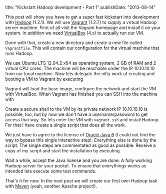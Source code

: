 title: "Kickstart Hadoop development - Part 1"
publishDate: "2013-08-14"

This post will show you have to get a super fast kickstart into development with [Hadoop](http://hadoop.apache.org/) (1.2.1). We will use [Vagrant](http://vagrantup.com/) (1.2.7) to supply a virtual Hadoop server machine. First of all visit the Vagrant homepage and install it on your system. In addition we need [VirtualBox](https://www.virtualbox.org/) (4.x) to actually run our VM.

Done with that, create a new directory and create a new file called ```Vagrantfile```. This will contain our configuration for the virtual machine that runs Hadoop.

<script src="https://gist.github.com/choffmeister/7874613.js?file=Vagrantfile"></script>

We use Ubuntu LTS 12.04.2 x64 as operating system, 2 GB of RAM and 2 virtual CPU cores. The machine will be reachable under the IP 10.10.10.10 from our local machine. Now lets delegate the nifty work of creating and booting a VM to Vagrant by executing

<script src="https://gist.github.com/choffmeister/7874613.js?file=cmd1.sh"></script>

Vagrant will load the base image, configure the network and start the VM with VirtualBox. When Vagrant has finished you can SSH into the machine with

<script src="https://gist.github.com/choffmeister/7874613.js?file=cmd2.sh"></script>

Create a secure shell to the VM by its private network IP 10.10.10.10 is possible, too, but by now we don't have a username/password to get access that way. So lets enter the VM with ```vagrant ssh``` and install Hadoop. For that I have create a single script that does all the work.

<script src="https://gist.github.com/choffmeister/7874613.js?file=cmd3.sh"></script>

We just have to agree to the license of [Oracle Java 6](http://www.oracle.com/technetwork/java/index.html) (I could not find the way to bypass this single interactive step). Everything else is done by the script. The single steps are commentated as good as possible. Receive a copy of my script and start the installation by executing

<script src="https://gist.github.com/choffmeister/7874613.js?file=cmd4.sh"></script>

Wait a while, accept the Java license and you are done. A fully working Hadoop server for your pocket. To ensure that everythings works as intended lets execute some test commands.

<script src="https://gist.github.com/choffmeister/7874613.js?file=cmd5.sh"></script>

That's it for now. In the next post we will create our first own Hadoop task with [Maven](http://maven.apache.org/) (yeah, another Apache project!).
